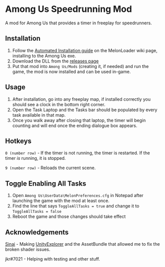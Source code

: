 # Among Us Speedrunning Mod
A mod for Among Us that provides a timer in freeplay for speedrunners.

## Installation

1. Follow the [Automated Installation guide](https://melonwiki.xyz/#/?id=automated-installation) on the MelonLoader wiki page, installing to the Among Us exe.
2. Download the DLL from the [releases page](https://github.com/trevtv/AmongUs-SpeedrunningMod/releases)
3. Put that mod into `Among Us/Mods` (creating it, if needed) and run the game, the mod is now installed and can be used in-game.

## Usage
1. After installation, go into any freeplay map, if installed correctly you should see a clock in the bottom right corner.
2. Open the Task Laptop and the Tasks bar should be populated by every task available in that map.
3. Once you walk away after closing that laptop, the timer will begin counting and will end once the ending dialogue box appears.

## Hotkeys
`0 (number row)` - If the timer is not running, the timer is restarted. If the timer *is* running, it is stopped.

`9 (number row)` - Reloads the current scene.

## Toggle Enabling All Tasks
1. Open `Among Us\UserData\MelonPreferences.cfg` in Notepad after launching the game with the mod at least once.
2. Find the line that says `ToggleAllTasks = true` and change it to `ToggleAllTasks = false`
3. Reboot the game and those changes should take effect

## Acknowledgements
[Sinai](https://github.com/sinai-dev/) - Making [UnityExplorer](https://github.com/sinai-dev/UnityExplorer) and the AssetBundle that allowed me to fix the broken shader issues.

jkr#7021 - Helping with testing and other stuff.
